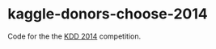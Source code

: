 kaggle-donors-choose-2014
=========================

Code for the the [KDD 2014](http://www.kaggle.com/c/kdd-cup-2014-predicting-excitement-at-donors-choose) competition.

